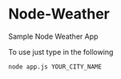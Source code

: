 # Node-Weather
Sample Node Weather App


To use just type in the following

    node app.js YOUR_CITY_NAME
    

